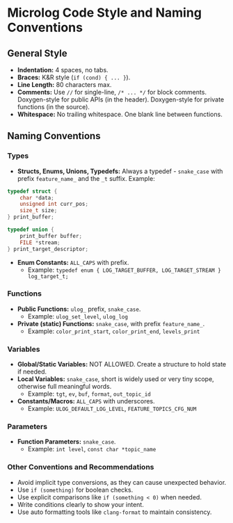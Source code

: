 # Microlog Code Style and Naming Conventions

## General Style

- **Indentation:** 4 spaces, no tabs.
- **Braces:** K&R style (`if (cond) { ... }`).
- **Line Length:** 80 characters max.
- **Comments:** Use `//` for single-line, `/* ... */` for block comments. Doxygen-style for public APIs (in the header). Doxygen-style for private functions (in the source).
- **Whitespace:** No trailing whitespace. One blank line between functions.

## Naming Conventions

### Types

- **Structs, Enums, Unions, Typedefs:** Always a typedef - `snake_case` with prefix `feature_name_` and the `_t` suffix. Example:

```c
typedef struct {
    char *data;
    unsigned int curr_pos;
    size_t size;
} print_buffer;

typedef union {
    print_buffer buffer;
    FILE *stream;
} print_target_descriptor;
```

- **Enum Constants:** `ALL_CAPS` with prefix.
    - Example: `typedef enum { LOG_TARGET_BUFFER, LOG_TARGET_STREAM } log_target_t;`

### Functions

- **Public Functions:** `ulog_` prefix, `snake_case`.
    - Example: `ulog_set_level`, `ulog_log`
- **Private (static) Functions:** `snake_case`, with prefix `feature_name_`.
    - Example: `color_print_start`, `color_print_end`, `levels_print`

### Variables

- **Global/Static Variables:** NOT ALLOWED. Create a structure to hold state if needed.
- **Local Variables:** `snake_case`, short is widely used or very tiny scope, otherwise full meaningful words.
    - Example: `tgt`, `ev`, `buf`, `format`, `out_topic_id`
- **Constants/Macros:** `ALL_CAPS` with underscores.
    - Example: `ULOG_DEFAULT_LOG_LEVEL`, `FEATURE_TOPICS_CFG_NUM`

### Parameters

- **Function Parameters:** `snake_case`.
    - Example: `int level`, `const char *topic_name`

### Other Conventions and Recommendations

- Avoid implicit type conversions, as they can cause unexpected behavior.
- Use `if (something)` for boolean checks.
- Use explicit comparisons like `if (something < 0)` when needed.
- Write conditions clearly to show your intent.
- Use auto formatting tools like `clang-format` to maintain consistency.
